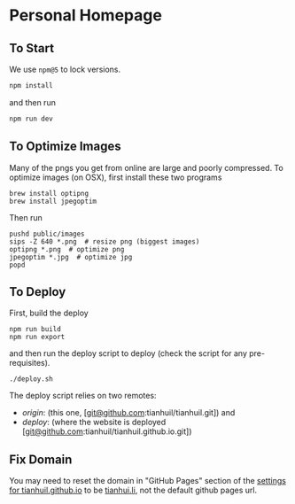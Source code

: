 # Personal Homepage

## To Start

We use `npm@5` to lock versions.

```bash
npm install
```

and then run

```bash
npm run dev
```

## To Optimize Images

Many of the pngs you get from online are large and poorly compressed. To optimize images (on OSX), first install these two programs

```
brew install optipng
brew install jpegoptim
```

Then run

```
pushd public/images
sips -Z 640 *.png  # resize png (biggest images)
optipng *.png  # optimize png
jpegoptim *.jpg  # optimize jpg
popd
```

## To Deploy

First, build the deploy

```
npm run build
npm run export
```

and then run the deploy script to deploy (check the script for any pre-requisites).

```
./deploy.sh
```

The deploy script relies on two remotes:

- _origin_: (this one, [git@github.com:tianhuil/tianhuil.git]) and
- _deploy_: (where the website is deployed [git@github.com:tianhuil/tianhuil.github.io.git])

## Fix Domain

You may need to reset the domain in "GitHub Pages" section of the [settings for tianhuil.github.io](https://github.com/tianhuil/tianhuil.github.io/settings) to be [tianhui.li](tianhui.li), not the default github pages url.
